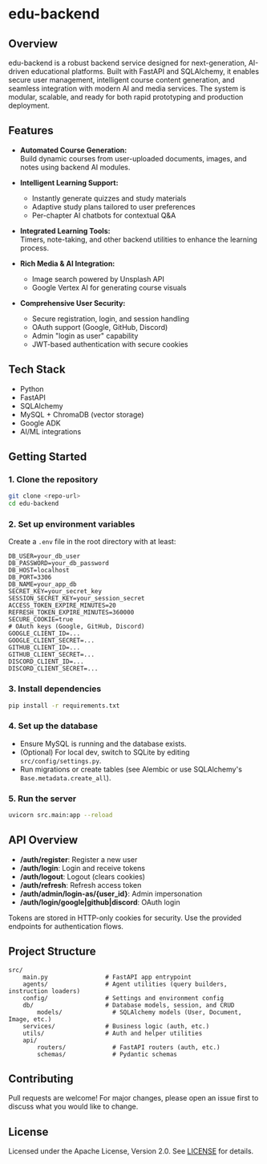 # edu-backend

## Overview


edu-backend is a robust backend service designed for next-generation, AI-driven educational platforms. Built with FastAPI and SQLAlchemy, it enables secure user management, intelligent course content generation, and seamless integration with modern AI and media services. The system is modular, scalable, and ready for both rapid prototyping and production deployment.

## Features

- **Automated Course Generation:**  
	Build dynamic courses from user-uploaded documents, images, and notes using backend AI modules.

- **Intelligent Learning Support:**  
	- Instantly generate quizzes and study materials  
	- Adaptive study plans tailored to user preferences  
	- Per-chapter AI chatbots for contextual Q&A

- **Integrated Learning Tools:**  
	Timers, note-taking, and other backend utilities to enhance the learning process.

- **Rich Media & AI Integration:**  
	- Image search powered by Unsplash API  
	- Google Vertex AI for generating course visuals  

- **Comprehensive User Security:**  
	- Secure registration, login, and session handling  
	- OAuth support (Google, GitHub, Discord)  
	- Admin "login as user" capability  
	- JWT-based authentication with secure cookies

## Tech Stack

- Python
- FastAPI
- SQLAlchemy
- MySQL + ChromaDB (vector storage)
- Google ADK
- AI/ML integrations

## Getting Started

### 1. Clone the repository

```sh
git clone <repo-url>
cd edu-backend
```

### 2. Set up environment variables

Create a `.env` file in the root directory with at least:

```text
DB_USER=your_db_user
DB_PASSWORD=your_db_password
DB_HOST=localhost
DB_PORT=3306
DB_NAME=your_app_db
SECRET_KEY=your_secret_key
SESSION_SECRET_KEY=your_session_secret
ACCESS_TOKEN_EXPIRE_MINUTES=20
REFRESH_TOKEN_EXPIRE_MINUTES=360000
SECURE_COOKIE=true
# OAuth keys (Google, GitHub, Discord)
GOOGLE_CLIENT_ID=...
GOOGLE_CLIENT_SECRET=...
GITHUB_CLIENT_ID=...
GITHUB_CLIENT_SECRET=...
DISCORD_CLIENT_ID=...
DISCORD_CLIENT_SECRET=...
```

### 3. Install dependencies

```sh
pip install -r requirements.txt
```

### 4. Set up the database

- Ensure MySQL is running and the database exists.
- (Optional) For local dev, switch to SQLite by editing `src/config/settings.py`.
- Run migrations or create tables (see Alembic or use SQLAlchemy's `Base.metadata.create_all`).

### 5. Run the server

```sh
uvicorn src.main:app --reload
```

## API Overview

- **/auth/register**: Register a new user
- **/auth/login**: Login and receive tokens
- **/auth/logout**: Logout (clears cookies)
- **/auth/refresh**: Refresh access token
- **/auth/admin/login-as/{user_id}**: Admin impersonation
- **/auth/login/google|github|discord**: OAuth login

Tokens are stored in HTTP-only cookies for security. Use the provided endpoints for authentication flows.

## Project Structure

```text
src/
	main.py                # FastAPI app entrypoint
	agents/                # Agent utilities (query builders, instruction loaders)
	config/                # Settings and environment config
	db/                    # Database models, session, and CRUD
		models/              # SQLAlchemy models (User, Document, Image, etc.)
	services/              # Business logic (auth, etc.)
	utils/                 # Auth and helper utilities
	api/
		routers/             # FastAPI routers (auth, etc.)
		schemas/             # Pydantic schemas
```

## Contributing

Pull requests are welcome! For major changes, please open an issue first to discuss what you would like to change.

## License

Licensed under the Apache License, Version 2.0. See [LICENSE](LICENSE) for details.
